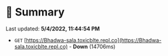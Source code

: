 # 📖 Summary
Last updated: **5/4/2022, 11:44:54 PM**

- `GET` [https://Bhadwa-sala.toxicblte.repl.co](https://Bhadwa-sala.toxicblte.repl.co) - **Down** (14706ms)
